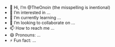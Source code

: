 - 👋 Hi, I’m @TheOnoin (the misspelling is inentional)
- 👀 I’m interested in ...
- 🌱 I’m currently learning ...
- 💞️ I’m looking to collaborate on ...
- 📫 How to reach me ...
- 😄 Pronouns: ...
- ⚡ Fun fact: ...

<!---
TheOnoin/TheOnoin is a ✨ special ✨ repository because its `README.md` (this file) appears on your GitHub profile.
You can click the Preview link to take a look at your changes.
--->
